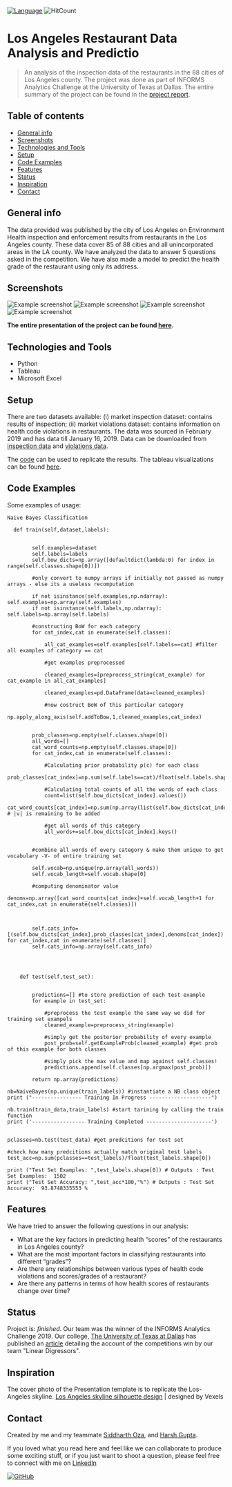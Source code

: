 [![Language](https://img.shields.io/badge/Made%20with-Python%20and%20Tableau-blue.svg)](#technologies-and-tools)
![HitCount](http://hits.dwyl.io/ashish1993utd/Los-Angeles-Restaurant-Data-Analysis-and-Prediction.svg)


# Los Angeles Restaurant Data Analysis and Predictio
> An analysis of the inspection data of the restaurants in the 88 cities of Los Angeles county.
The project was done as part of INFORMS Analytics Challenge at the University of Texas at Dallas. The entire summary of the project can be found in the [project report](https://github.com/ashish1993utd/Los-Angeles-Restaurant-Data-Analysis-and-Prediction/blob/master/Team%20Linear%20Digressors-Final.pdf).

## Table of contents
* [General info](#general-info)
* [Screenshots](#screenshots)
* [Technologies and Tools](#technologies-and-tools)
* [Setup](#setup)
* [Code Examples](#code-examples)
* [Features](#features)
* [Status](#status)
* [Inspiration](#inspiration)
* [Contact](#contact)

## General info
The data provided was published by the city of Los Angeles on Environment Health inspection and enforcement results from restaurants in the Los Angeles county. These data cover 85 of 88 cities and all
unincorporated areas in the LA county. We have analyzed the data to answer 5 questions asked in the competition. We have also made a model to predict the health grade of the restaurant using only its address.

## Screenshots
![Example screenshot](./img/Capture1.PNG)
![Example screenshot](./img/Capture2.PNG)
![Example screenshot](./img/Capture3.PNG)
![Example screenshot](./img/Capture4.PNG)

**The entire presentation of the project can be found [here](https://github.com/ashish1993utd/Los-Angeles-Restaurant-Data-Analysis-and-Prediction/blob/master/Team%20Linear%20Digressors-Final.pdf).**

## Technologies and Tools
* Python
* Tableau 
* Microsoft Excel

## Setup

There are two datasets available: 
(i) market inspection dataset: contains results of inspection;
(ii) market violations dataset: contains information on health code violations in restaurants.
The data was sourced in February 2019 and has data till January 16, 2019. Data can be downloaded from 
[inspection data](https://data.lacounty.gov/Health/LOS-ANGELES-COUNTY-RESTAURANT-AND-MARKET-INSPECTIO/6ni6-h5kp) and [violations data](https://data.lacounty.gov/Health/LOS-ANGELES-COUNTY-RESTAURANT-AND-MARKET-VIOLATION/8jyd-4pv9).

The [code](https://github.com/ashish1993utd/Los-Angeles-Restaurant-Data-Analysis-and-Prediction/blob/master/Code/Naive%20Bayes%20Classification.ipynb) can be used to replicate the results. 
The tableau visualizations can be found [here](https://github.com/ashish1993utd/Los-Angeles-Restaurant-Data-Analysis-and-Prediction/blob/master/Tableau%20Visualizations/).


## Code Examples
Some examples of usage:

````
Naive Bayes Classification

  def train(self,dataset,labels):
        
  
        self.examples=dataset
        self.labels=labels
        self.bow_dicts=np.array([defaultdict(lambda:0) for index in range(self.classes.shape[0])])
        
        #only convert to numpy arrays if initially not passed as numpy arrays - else its a useless recomputation
        
        if not isinstance(self.examples,np.ndarray): self.examples=np.array(self.examples)
        if not isinstance(self.labels,np.ndarray): self.labels=np.array(self.labels)
            
        #constructing BoW for each category
        for cat_index,cat in enumerate(self.classes):
          
            all_cat_examples=self.examples[self.labels==cat] #filter all examples of category == cat
            
            #get examples preprocessed
            
            cleaned_examples=[preprocess_string(cat_example) for cat_example in all_cat_examples]
            
            cleaned_examples=pd.DataFrame(data=cleaned_examples)
            
            #now costruct BoW of this particular category
            np.apply_along_axis(self.addToBow,1,cleaned_examples,cat_index)
            
                      
        prob_classes=np.empty(self.classes.shape[0])
        all_words=[]
        cat_word_counts=np.empty(self.classes.shape[0])
        for cat_index,cat in enumerate(self.classes):
           
            #Calculating prior probability p(c) for each class
            prob_classes[cat_index]=np.sum(self.labels==cat)/float(self.labels.shape[0]) 
            
            #Calculating total counts of all the words of each class 
            count=list(self.bow_dicts[cat_index].values())
            cat_word_counts[cat_index]=np.sum(np.array(list(self.bow_dicts[cat_index].values())))+1 # |v| is remaining to be added
            
            #get all words of this category                                
            all_words+=self.bow_dicts[cat_index].keys()
                                                     
        
        #combine all words of every category & make them unique to get vocabulary -V- of entire training set
        
        self.vocab=np.unique(np.array(all_words))
        self.vocab_length=self.vocab.shape[0]
                                  
        #computing denominator value                                      
        denoms=np.array([cat_word_counts[cat_index]+self.vocab_length+1 for cat_index,cat in enumerate(self.classes)])                                                                          
      

        
        self.cats_info=[(self.bow_dicts[cat_index],prob_classes[cat_index],denoms[cat_index]) for cat_index,cat in enumerate(self.classes)]                               
        self.cats_info=np.array(self.cats_info)                                 
                                              
                                              

   
    def test(self,test_set):
      

        predictions=[] #to store prediction of each test example
        for example in test_set: 
                                              
            #preprocess the test example the same way we did for training set exampels                                  
            cleaned_example=preprocess_string(example) 
             
            #simply get the posterior probability of every example                                  
            post_prob=self.getExampleProb(cleaned_example) #get prob of this example for both classes
            
            #simply pick the max value and map against self.classes!
            predictions.append(self.classes[np.argmax(post_prob)])
                
        return np.array(predictions)

````

````
nb=NaiveBayes(np.unique(train_labels)) #instantiate a NB class object
print ("---------------- Training In Progress --------------------")
 
nb.train(train_data,train_labels) #start tarining by calling the train function
print ('----------------- Training Completed ---------------------')


pclasses=nb.test(test_data) #get predcitions for test set

#check how many predcitions actually match original test labels
test_acc=np.sum(pclasses==test_labels)/float(test_labels.shape[0]) 

print ("Test Set Examples: ",test_labels.shape[0]) # Outputs : Test Set Examples:  1502
print ("Test Set Accuracy: ",test_acc*100,"%") # Outputs : Test Set Accuracy:  93.8748335553 %

````


## Features
We have tried to answer the following questions in our analysis:

* What are the key factors in predicting health “scores” of the restaurants in Los Angeles county?
* What are the most important factors in classifying restaurants into different “grades”?
* Are there any relationships between various types of health code violations and scores/grades of a restaurant?
* Are there any patterns in terms of how health scores of restaurants change over time?

## Status
Project is: _finished_. Our team was the winner of the INFORMS Analytics Challenge 2019. Our college, [The University of Texas at Dallas](https://www.utdallas.edu/) has published an [article](http://bit.ly/2xkfs0U) detailing the account of the competitions win by our team "Linear Digressors". 

## Inspiration
The cover photo of the Presentation template is to replicate the Los-Angeles skyline. 
[Los Angeles skyline silhouette design](https://www.vexels.com/vectors/preview/79018/los-angeles-skyline-silhouette-design) | designed by Vexels

## Contact
Created by me and my teammate [Siddharth Oza](https://github.com/siddharthoza), and [Harsh Gupta](https://github.com/harshbg).

If you loved what you read here and feel like we can collaborate to produce some exciting stuff, or if you
just want to shoot a question, please feel free to connect with me on 
<a href="https://bit.ly/2YyG89N" target="_blank">LinkedIn</a>

[![GitHub](https://img.shields.io/github/followers/ashish1993utd.svg?style=social)](https://github.com/ashish1993utd)
